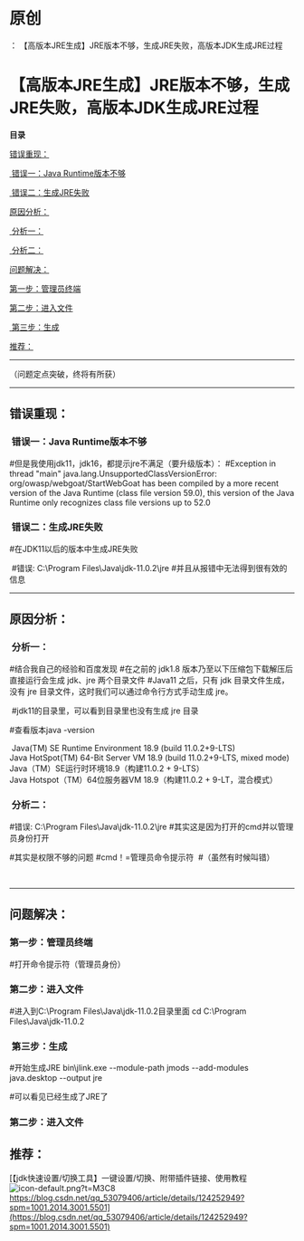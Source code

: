 # 原创
：  【高版本JRE生成】JRE版本不够，生成JRE失败，高版本JDK生成JRE过程

# 【高版本JRE生成】JRE版本不够，生成JRE失败，高版本JDK生成JRE过程

**目录**

[错误重现：](#%E9%94%99%E8%AF%AF%E9%87%8D%E7%8E%B0%EF%BC%9A)

[ 错误一：Java Runtime版本不够](#%C2%A0%E9%94%99%E8%AF%AF%E4%B8%80%EF%BC%9AJava%20Runtime%E7%89%88%E6%9C%AC%E4%B8%8D%E5%A4%9F)

[ 错误二：生成JRE失败](#%C2%A0%E9%94%99%E8%AF%AF%E4%BA%8C%EF%BC%9A%E7%94%9F%E6%88%90JRE%E5%A4%B1%E8%B4%A5)

[原因分析：](#%E5%8E%9F%E5%9B%A0%E5%88%86%E6%9E%90%EF%BC%9A)

[ 分析一：](#%C2%A0%E5%88%86%E6%9E%90%E4%B8%80%EF%BC%9A)

[ 分析二：](#%C2%A0%E5%88%86%E6%9E%90%E4%BA%8C%EF%BC%9A)

[问题解决：](#%E9%97%AE%E9%A2%98%E8%A7%A3%E5%86%B3%EF%BC%9A)

[第一步：管理员终端](#%E7%AC%AC%E4%B8%80%E6%AD%A5%EF%BC%9A%E7%AE%A1%E7%90%86%E5%91%98%E7%BB%88%E7%AB%AF)

[第二步：进入文件](#%E7%AC%AC%E4%BA%8C%E6%AD%A5%EF%BC%9A%E8%BF%9B%E5%85%A5%E6%96%87%E4%BB%B6)

[ 第三步：生成](#%C2%A0%E7%AC%AC%E4%B8%89%E6%AD%A5%EF%BC%9A%E7%94%9F%E6%88%90)

[推荐：](#%E6%8E%A8%E8%8D%90%EF%BC%9A)

---


（问题定点突破，终将有所获） 

---


## 错误重现：

> 
<h3> 错误一：Java Runtime版本不够</h3>
#但是我使用jdk11，jdk16，都提示jre不满足（要升级版本）：
#Exception in thread "main" java.lang.UnsupportedClassVersionError: org/owasp/webgoat/StartWebGoat has been compiled by a more recent version of the Java Runtime (class file version 59.0), this version of the Java Runtime only recognizes class file versions up to 52.0



> 
<h3> 错误二：生成JRE失败</h3>
#在JDK11以后的版本中生成JRE失败

 #错误: C:\Program Files\Java\jdk-11.0.2\jre
#并且从报错中无法得到很有效的信息


---


## 原因分析：

> 
<h3> 分析一：</h3>
#结合我自己的经验和百度发现
#在之前的 jdk1.8 版本乃至以下压缩包下载解压后直接运行会生成 jdk、jre 两个目录文件
#Java11 之后，只有 jdk 目录文件生成，没有 jre 目录文件，这时我们可以通过命令行方式手动生成 jre。



 #jdk11的目录里，可以看到目录里也没有生成 jre 目录


#查看版本java -version

 Java(TM) SE Runtime Environment 18.9 (build 11.0.2+9-LTS)<br/> Java HotSpot(TM) 64-Bit Server VM 18.9 (build 11.0.2+9-LTS, mixed mode)
Java（TM）SE运行时环境18.9（构建11.0.2 + 9-LTS）<br/> Java Hotspot（TM）64位服务器VM 18.9（构建11.0.2 + 9-LT，混合模式）


> 
<h3> 分析二：</h3>
#错误: C:\Program Files\Java\jdk-11.0.2\jre
#其实这是因为打开的cmd并以管理员身份打开

#其实是权限不够的问题
#cmd！=管理员命令提示符 
#（虽然有时候叫错）


 

---


## 问题解决：

> 
<h3>第一步：管理员终端</h3>
#打开命令提示符（管理员身份）



<h3>第二步：进入文件</h3>
#进入到C:\Program Files\Java\jdk-11.0.2目录里面
cd C:\Program Files\Java\jdk-11.0.2



<h3> 第三步：生成</h3>
#开始生成JRE
bin\jlink.exe --module-path jmods --add-modules java.desktop --output jre



#可以看见已经生成了JRE了




### 第二步：进入文件

## 推荐：

[【jdk快速设置/切换工具】一键设置/切换、附带插件链接、使用教程<img alt="icon-default.png?t=M3C8" src="https://csdnimg.cn/release/blog_editor_html/release2.0.9/ckeditor/plugins/CsdnLink/icons/icon-default.png?t=M3C8"/>https://blog.csdn.net/qq_53079406/article/details/124252949?spm=1001.2014.3001.5501](https://blog.csdn.net/qq_53079406/article/details/124252949?spm=1001.2014.3001.5501)
